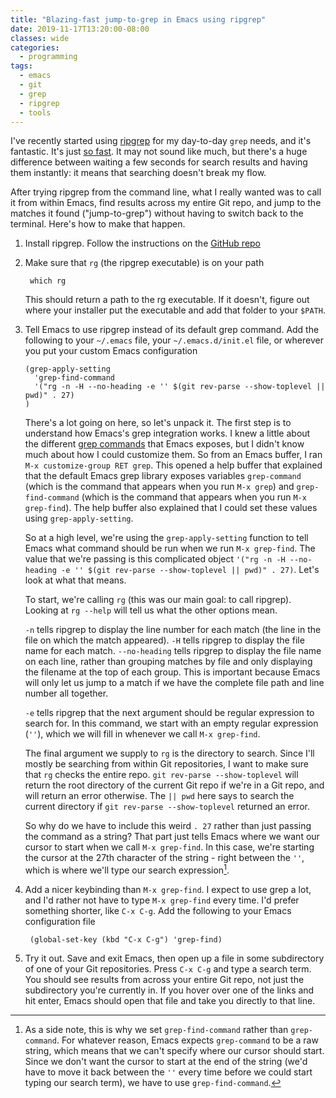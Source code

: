 ```yaml
---
title: "Blazing-fast jump-to-grep in Emacs using ripgrep"
date: 2019-11-17T13:20:00-08:00
classes: wide
categories:
  - programming
tags:
  - emacs
  - git
  - grep
  - ripgrep
  - tools
---
```


I've recently started using [ripgrep](https://github.com/BurntSushi/ripgrep) for my day-to-day `grep` needs, and it's fantastic. It's just [so fast](https://blog.burntsushi.net/ripgrep/). It may not sound like much, but there's a huge difference between waiting a few seconds for search results and having them instantly: it means that searching doesn't break my flow.

After trying ripgrep from the command line, what I really wanted was to call it from within Emacs, find results across my entire Git repo, and jump to the matches it found ("jump-to-grep") without having to switch back to the terminal. Here's how to make that happen.

1. Install ripgrep. Follow the instructions on the [GitHub repo](https://github.com/BurntSushi/ripgrep#installation)

1. Make sure that `rg` (the ripgrep executable) is on your path

        which rg

    This should return a path to the rg executable. If it doesn't, figure out where your installer put the executable and add that folder to your `$PATH`.

1. Tell Emacs to use ripgrep instead of its default grep command. Add the following to your `~/.emacs` file, your `~/.emacs.d/init.el` file, or wherever you put your custom Emacs configuration

    ```
    (grep-apply-setting
      'grep-find-command
      '("rg -n -H --no-heading -e '' $(git rev-parse --show-toplevel || pwd)" . 27)
    )
    ```

    There's a lot going on here, so let's unpack it. The first step is to understand how Emacs's grep integration works. I knew a little about the different [grep commands](https://www.gnu.org/software/emacs/manual/html_node/emacs/Grep-Searching.html) that Emacs exposes, but I didn't know much about how I could customize them. So from an Emacs buffer, I ran `M-x customize-group RET grep`. This opened a help buffer that explained that the default Emacs grep library exposes variables `grep-command` (which is the command that appears when you run `M-x grep`) and `grep-find-command` (which is the command that appears when you run `M-x grep-find`). The help buffer also explained that I could set these values using `grep-apply-setting`.

    So at a high level, we're using the `grep-apply-setting` function to tell Emacs what command should be run when we run `M-x grep-find`. The value that we're passing is this complicated object `'("rg -n -H --no-heading -e '' $(git rev-parse --show-toplevel || pwd)" . 27)`. Let's look at what that means.

    To start, we're calling `rg` (this was our main goal: to call ripgrep). Looking at `rg --help` will tell us what the other options mean.

    `-n` tells ripgrep to display the line number for each match (the line in the file on which the match appeared). `-H` tells ripgrep to display the file name for each match. `--no-heading` tells ripgrep to display the file name on each line, rather than grouping matches by file and only displaying the filename at the top of each group. This is important because Emacs will only let us jump to a match if we have the complete file path and line number all together.

    `-e` tells ripgrep that the next argument should be regular expression to search for. In this command, we start with an empty regular expression (`''`), which we will fill in whenever we call `M-x grep-find`.

    The final argument we supply to `rg` is the directory to search. Since I'll mostly be searching from within Git repositories, I want to make sure that `rg` checks the entire repo. `git rev-parse --show-toplevel` will return the root directory of the current Git repo if we're in a Git repo, and will return an error otherwise. The `|| pwd` here says to search the current directory if `git rev-parse --show-toplevel` returned an error.

    So why do we have to include this weird `. 27` rather than just passing the command as a string? That part just tells Emacs where we want our cursor to start when we call `M-x grep-find`. In this case, we're starting the cursor at the 27th character of the string - right between the `''`, which is where we'll type our search expression[^grep-find-not-grep].

1. Add a nicer keybinding than `M-x grep-find`. I expect to use grep a lot, and I'd rather not have to type `M-x grep-find` every time. I'd prefer something shorter, like `C-x C-g`. Add the following to your Emacs configuration file

        (global-set-key (kbd "C-x C-g") 'grep-find)

1. Try it out. Save and exit Emacs, then open up a file in some subdirectory of one of your Git repositories. Press `C-x C-g` and type a search term. You should see results from across your entire Git repo, not just the subdirectory you're currently in. If you hover over one of the links and hit enter, Emacs should open that file and take you directly to that line.

[^grep-find-not-grep]: As a side note, this is why we set `grep-find-command` rather than `grep-command`. For whatever reason, Emacs expects `grep-command` to be a raw string, which means that we can't specify where our cursor should start. Since we don't want the cursor to start at the end of the string (we'd have to move it back between the `''` every time before we could start typing our search term), we have to use `grep-find-command`.